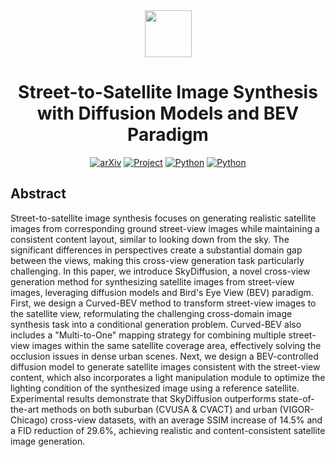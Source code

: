 <div align="center">
	<img src="./imgs/SkyDiffusion.png" alt="" height=75>
	<h1>Street-to-Satellite Image Synthesis with Diffusion Models and BEV Paradigm</h1>
	<a href="https://arxiv.org/abs/2408.01812"><img src='https://img.shields.io/badge/arXiv-2408.01812-red?logo=arXiv' alt='arXiv'></a>
	<a href="https://longhz140516.github.io/SkyDiffusion.github.io/"><img src='https://img.shields.io/badge/Project-SkyDiffusion-green' alt='Project'></a>
	<a href=""><img src='https://img.shields.io/badge/python-3.9-blue.svg' alt='Python'></a>
	<a href=""><img src='https://img.shields.io/badge/License-Apache%202.0-yellow' alt='Python'></a>
</div>


<img src="./imgs/fig2_overview_2.jpg" alt="">

## Abstract
Street-to-satellite image synthesis focuses on generating realistic satellite images from corresponding ground street-view images while maintaining a consistent content layout, similar to looking down from the sky. The significant differences in perspectives create a substantial domain gap between the views, making this cross-view generation task particularly challenging. In this paper, we introduce SkyDiffusion, a novel cross-view generation method for synthesizing satellite images from street-view images, leveraging diffusion models and Bird's Eye View (BEV) paradigm. First, we design a Curved-BEV method to transform street-view images to the satellite view, reformulating the challenging cross-domain image synthesis task into a conditional generation problem. Curved-BEV also includes a "Multi-to-One" mapping strategy for combining multiple street-view images within the same satellite coverage area, effectively solving the occlusion issues in dense urban scenes. Next, we design a BEV-controlled diffusion model to generate satellite images consistent with the street-view content, which also incorporates a light manipulation module to optimize the lighting condition of the synthesized image using a reference satellite. Experimental results demonstrate that SkyDiffusion outperforms state-of-the-art methods on both suburban (CVUSA & CVACT) and urban (VIGOR-Chicago) cross-view datasets, with an average SSIM increase of 14.5% and a FID reduction of 29.6%, achieving realistic and content-consistent satellite image generation.

<!--
## Installation
Clone this repo to a local folder:
```bash
git clone https://github.com/opendatalab/skydiffusion
cd skydiffusion
```

## License

This project is licensed under the MIT License. See the [LICENSE](LICENSE) file for details.


## Requirements
We provide an available conda environment named skydiffusion. You can configure the necessary Python environment for the experiments by following these steps:
```bash
conda create --name skydiffusion python=3.9
conda activate skydiffusion
conda env update --name skydiffusion --file environment.yaml
```

## Data Preparation
The publicly available datasets used in this paper can be obtained from the following sources: 

**Preparing CVUSA Dataset.**  The dataset can be downloaded [here](https://mvrl.cse.wustl.edu/datasets/cvusa). After unzipping the dataset, prepare the training and testing data as discussed in [our paper](https://www.arxiv.org/abs/2408.01812),  We have also prepared categorized dataset documentation in the datasets folder.

**Preparing CVACT Dataset.**  The dataset can be downloaded [here](https://github.com/Liumouliu/OriCNN). After unzipping the dataset, prepare the training and testing data as discussed in [our paper](https://www.arxiv.org/abs/2408.01812),  We have also prepared categorized dataset documentation in the datasets folder.



## Generating Satellite Images Using Our Pre-trained Model
 1. You can download a pre-trained model (e.g. cvusa) with the following script:
```bash
bash ./scripts/download_skydiffusion_model.sh cvusa
```
 2. Use the provided pre-trained model to generate satellite images according to the following code:
```bash
python test.py \
    --num_gpus=4 \
    --config_path=./models/lacldm_v15.yaml \
    --image_width=512 --image_height=512 \
    --result_dir= [Output folder] \
    --model_path=./ckpt/CVUSA/Skydiffusion_CVUSA.ckpt \
    --data_file_path=./datasets/CVUSA_test.csv \
```

## Train Your Own Models
You can also train your own models with the following commands:
 1. Prepare your datasets
 2. Run the following scripts
```bash
python omnicity_train.py \
    --sd_locked=False --accumulate_grad_batches=8 \
    --num_gpus=8 \
    --max_epochs=100 \
    --config_path=./models/lacldm_v15.yaml \
    --model_path=./models/lacontrol_sd15_ini.ckpt \
    --learning_rate=1e-5 --batch_size=8 --image_width=512 --image_height=512 \
    --train_data_file=./dataset/CVUSA_train.csv \
    --valid_data_file=./datasets/CVUSA_test.csv
```
-->
